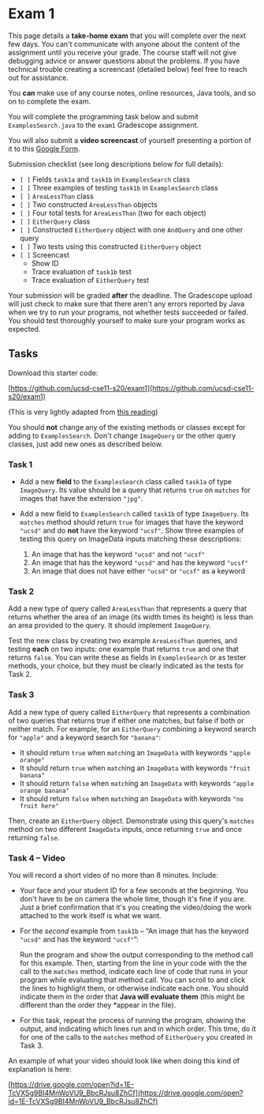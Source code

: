 # Exam 1

This page details a **take-home exam** that you will complete over the next
few days. You can't communicate with anyone about the content of the
assignment until you receive your grade. The course staff will not give
debugging advice or answer questions about the problems. If you have
technical trouble creating a screencast (detailed below) feel free to reach
out for assistance.

You **can** make use of any course notes, online resources, Java tools, and
so on to complete the exam.

You will complete the programming task below and submit `ExamplesSearch.java`
to the `exam1` Gradescope assignment.

You will also submit a **video screencast** of yourself presenting a portion of
it to this [Google Form](https://docs.google.com/forms/d/e/1FAIpQLSco7eqdZ_GaZCG9QqQ2wpDbsF39CL-6LNuhu-jzUtjd8hb6vQ/viewform).

Submission checklist (see long descriptions below for full details):

- `[ ]` Fields `task1a` and `task1b` in `ExamplesSearch` class
- `[ ]` Three examples of testing `task1b` in `ExamplesSearch` class
- `[ ]` `AreaLessThan` class
- `[ ]` Two constructed `AreaLessThan` objects
- `[ ]` Four total tests for `AreaLessThan` (two for each object)
- `[ ]` `EitherQuery` class
- `[ ]` Constructed `EitherQuery` object with one `AndQuery` and one other query
- `[ ]` Two tests using this constructed `EitherQuery` object
- `[ ]` Screencast
  - Show ID
  - Trace evaluation of `task1b` test
  - Trace evaluation of `EitherQuery` test

Your submission will be graded **after** the deadline. The Gradescope upload
will just check to make sure that there aren't any errors reported by Java
when we try to run your programs, not whether tests succeeded or failed. You
should test thoroughly yourself to make sure your program works as expected.

## Tasks

Download this starter code:

[https://github.com/ucsd-cse11-s20/exam1](https://github.com/ucsd-cse11-s20/exam1)

(This is very lightly adapted from [this reading](https://cseweb.ucsd.edu/classes/sp17/cse11-a/lecture11.html))

You should **not** change any of the existing methods or classes except for
adding to `ExamplesSearch`. Don't change `ImageQuery` or the other query
classes, just add new ones as described below.

### Task 1

- Add a new **field** to the `ExamplesSearch` class called `task1a` of type
`ImageQuery`. Its value should be a query that returns `true` on `matches`
for images that have the extension `"jpg"`.

- Add a new field to `ExamplesSearch` called `task1b` of type `ImageQuery`.
Its `matches` method should return `true` for images that have the keyword
`"ucsd"` and do **not** have the keyword `"ucsf"`. Show three examples of
testing this query on ImageData inputs matching these descriptions:
  1. An image that has the keyword `"ucsd"` and not `"ucsf"`
  2. An image that has the keyword `"ucsd"` and has the keyword `"ucsf"`
  3. An image that does not have either `"ucsd"` or `"ucsf"` as a keyword

### Task 2

Add a new type of query called `AreaLessThan` that represents a query that
returns whether the area of an image (its width times its height) is less
than an area provided to the query. It should implement `ImageQuery`.

Test the new class by creating two example `AreaLessThan` queries, and
testing **each** on two inputs: one example that returns `true` and one
that returns `false`. You can write these as fields in `ExamplesSearch` or as
tester methods, your choice, but they must be clearly indicated as the tests
for Task 2.

### Task 3

Add a new type of query called `EitherQuery` that represents a combination of
two queries that returns true if either one matches, but false if both or
neither match. For example, for an `EitherQuery` combining a keyword search
for `"apple"` and a keyword search for `"banana"`:

- It should return `true` when `match`ing an `ImageData` with keywords
`"apple orange"`
- It should return `true` when `match`ing an `ImageData` with keywords
`"fruit banana"`
- It should return `false` when `match`ing an `ImageData` with keywords
`"apple orange banana"`
- It should return `false` when `match`ing an `ImageData` with keywords
`"no fruit here"`

Then, create an `EitherQuery` object. Demonstrate using this query's
`matches` method on two different `ImageData` inputs, once returning `true`
and once returning `false`.

### Task 4 – Video

You will record a short video of no more than 8 minutes. Include:

- Your face and your student ID for a few seconds at the beginning. You don't
  have to be on camera the whole time, though it's fine if you are. Just a
  brief confirmation that it's you creating the video/doing the work attached
  to the work itself is what we want.
- For the _second_ example from `task1b` – “An image that has the keyword
  `"ucsd"` and has the keyword `"ucsf"`”:

  Run the program and show the output corresponding to the method call for
  this example. Then, starting from the line in your code with the the call
  to the `matches` method, indicate each line of code that runs in your
  program while evaluating that method call. You can scroll to and click the
  lines to highlight them, or otherwise indicate each one. You should
  indicate them in the order that
  **Java will evaluate them** (this might be different than the order they
  *appear in the file).

- For this task, repeat the process of running the program, showing the
output, and indicating which lines run and in which order. This time, do it
for one of the calls to the `matches` method of `EitherQuery` you created in
Task 3.

An example of what your video should look like when doing this kind of
explanation is here:

[https://drive.google.com/open?id=1E-TcVXSg9BI4MnWoVU9_BbcRJsu8ZhCf](https://drive.google.com/open?id=1E-TcVXSg9BI4MnWoVU9_BbcRJsu8ZhCf)
